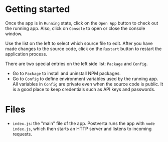 # Getting started
Once the app is in `Running` state, click on the `Open App` button to check out the running app.
Also, click on `Console` to open or close the console window.

Use the list on the left to select which source file to edit. After you have made changes
to the source code, click on the `Restart` button to restart the application process.

There are two special entries on the left side list: `Package` and `Config`.
- Go to `Package` to install and uninstall NPM packages.
- Go to `Config` to define environment variables used by the running app.
All variables in `Config` are private even when the source
code is public. It is a good place to keep credentials such as API keys and
passwords.

# Files
- `index.js`: the "main" file of the app. Postverta runs the app with `node index.js`, which
then starts an HTTP server and listens to incoming requests.